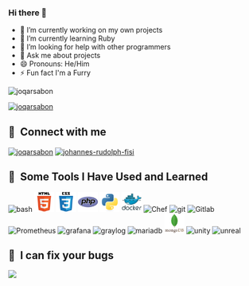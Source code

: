 ### Hi there 👋

- 🔭 I’m currently working on my own projects
- 🌱 I’m currently learning Ruby
- 🤔 I’m looking for help with other programmers
- 💬 Ask me about projects
- 😄 Pronouns: He/Him
- ⚡ Fun fact I'm a Furry


<p align="left"> <img src="https://komarev.com/ghpvc/?username=joqarsabon&label=Profile%20views&color=0e75b6&style=flat" alt="joqarsabon" /> </p>
<p align="left"> <a href="https://github.com/ryo-ma/github-profile-trophy"><img src="https://github-profile-trophy.vercel.app/?username=joqarsabon" alt="joqarsabon" /></a> </p>

<h2>💬 &nbsp;Connect with me</h2>
<p align="left">
<a href="https://twitter.com/joqarsabon" target="blank"><img align="center" src="https://raw.githubusercontent.com/rahuldkjain/github-profile-readme-generator/master/src/images/icons/Social/twitter.svg" alt="joqarsabon" height="30" width="40" /></a>
<a href="https://linkedin.com/in/johannes-rudolph-fisi" target="blank"><img align="center" src="https://raw.githubusercontent.com/rahuldkjain/github-profile-readme-generator/master/src/images/icons/Social/linked-in-alt.svg" alt="johannes-rudolph-fisi" height="30" width="40" /></a>
</p>

<h2> 🚀 &nbsp;Some Tools I Have Used and Learned</h2>
<p align="left"<img src="https://raw.githubusercontent.com/devicons/devicon/master/icons/linux/linux-original.svg" alt="linux" width="40" height="40"/> 
<img src="https://www.vectorlogo.zone/logos/gnu_bash/gnu_bash-icon.svg" alt="bash" width="40" height="40"/>
<img src="https://raw.githubusercontent.com/devicons/devicon/master/icons/html5/html5-original-wordmark.svg" alt="html5" width="40" height="40"/>
<img src="https://raw.githubusercontent.com/devicons/devicon/master/icons/css3/css3-original-wordmark.svg" alt="css3" width="40" height="40"/>
<img src="https://raw.githubusercontent.com/devicons/devicon/master/icons/php/php-original.svg" alt="php" width="40" height="40"/> 
<img src="https://raw.githubusercontent.com/devicons/devicon/master/icons/python/python-original.svg" alt="python" width="40" height="40"/>
<img src="https://raw.githubusercontent.com/devicons/devicon/master/icons/docker/docker-original-wordmark.svg" alt="docker" width="40" height="40"/>
<img src="https://upload.wikimedia.org/wikipedia/commons/thumb/8/8a/Chef_logo.svg/1200px-Chef_logo.svg.png" alt="Chef" width="40" height="40"/>
<img src="https://www.vectorlogo.zone/logos/git-scm/git-scm-icon.svg" alt="git" width="40" height="40"/>
<img src="https://seeklogo.com/images/G/gitlab-logo-FAA48EFD02-seeklogo.com.png" alt="Gitlab" width="40" height="40"/>
<img src="https://upload.wikimedia.org/wikipedia/commons/thumb/3/38/Prometheus_software_logo.svg/2066px-Prometheus_software_logo.svg.png" alt="Prometheus" width="40" height="40"/> 
<img src="https://www.vectorlogo.zone/logos/grafana/grafana-icon.svg" alt="grafana" width="40" height="40"/> 
<img src="https://static.cdnlogo.com/logos/g/62/graylog.svg" alt="graylog" width="40" height="40"/>
<img src="https://www.vectorlogo.zone/logos/mariadb/mariadb-icon.svg" alt="mariadb" width="40" height="40"/> <img src="https://raw.githubusercontent.com/devicons/devicon/master/icons/mongodb/mongodb-original-wordmark.svg" alt="mongodb" width="40" height="40"/>
<img src="https://www.vectorlogo.zone/logos/unity3d/unity3d-icon.svg" alt="unity" width="40" height="40"/> 
<img src="https://raw.githubusercontent.com/kenangundogan/fontisto/036b7eca71aab1bef8e6a0518f7329f13ed62f6b/icons/svg/brand/unreal-engine.svg" alt="unreal" width="40" height="40"/> </p>


<!--<h2> 📈 &nbsp;My GitHub History!</h2>
<a href="https://github.com/thepiyushmalhotra">
  <img height="180em" src="https://github-readme-stats.vercel.app/api?username=JoqarSabon&theme=noctis_minimus&show_icons=true" />
  <img height="180em" src="https://github-readme-stats.vercel.app/api/top-langs/?username=JoqarSabon&theme=noctis_minimus&layout=compact" />
</a>-->

<h2> 🐞 &nbsp;I can fix your bugs</h2>
<p></p>

![](https://media.giphy.com/media/oYQ9HRm5Mo7VXeMNVR/giphy.gif)



